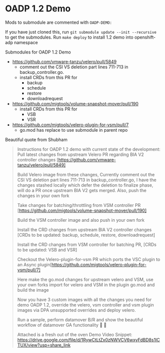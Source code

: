 # OADP 1.2 Demo

Mods to submodule are commented with `OADP-DEMO:`

If you have just cloned this, run `git submodule update --init --recursive` to get the submodules.
Run `make deploy` to install 1.2 demo into openshift-adp namespace

Submodules for OADP 1.2 Demo
- https://github.com/vmware-tanzu/velero/pull/5849
  - comment out the CSI VS deletion part lines 711-713 in backup_controller.go.
  - install CRDs from this PR for 
    - backup
    - schedule
    - restore
    - downloadrequest
- https://github.com/migtools/volume-snapshot-mover/pull/190
  - install CRDs from this PR for 
    - VSB
    - VSR
- https://github.com/migtools/velero-plugin-for-vsm/pull/7
  - go.mod has replace to use submodule in parent repo

Beautiful quote from Shubham

> Instructions for OADP 1.2 demo with current state of the development:
Pull latest changes from upstream Velero PR regarding BIA V2 controller changes [https://github.com/vmware-tanzu/velero/pull/5849]
>
> Build Velero image from these changes, Currently comment out the CSI VS deletion part lines 711-713 in backup_controller.go, I have the changes stashed locally which defer the deletion to finalize phase, will do a PR once upstream BIA V2 gets merged.
Also, push the changes in your own fork
>
> Take changes for batching/throttling from VSM controller PR [https://github.com/migtools/volume-snapshot-mover/pull/190] 
>
> Build the VSM controller image and also push in your own fork
>
> Install the CRD changes from upstream BIA V2 controller changes [CRDs to be updated: backup, schedule, restore, downloadrequest]
>
> Install the CRD changes from VSM controller for batching PR, [CRDs to be updated: VSB and VSR]
>
> Checkout the Velero-plugin-for-vsm PR which ports the VSC plugin to an Async plugin[https://github.com/migtools/velero-plugin-for-vsm/pull/7]
>
> Here make the go.mod changes for upstream velero and VSM, use your own forks import for velero and VSM in the plugin go.mod and build the image
>
> Now you have 3 custom images with all the changes you need for demo OADP 1.2, override the velero, vsm controller and vsm plugin images via DPA unsupported overrides and deploy velero.
>
> Run a sample, perform datamover B/R and show the beautiful workflow of datamover GA functionality :face_holding_back_tears: :face_holding_back_tears:
>
> Attached is a fresh out of the oven Demo Video Snippet: https://drive.google.com/file/d/1RywCtLtZx0zNWVCV6wxyFdBD8s1ICTUX/view?usp=share_link
